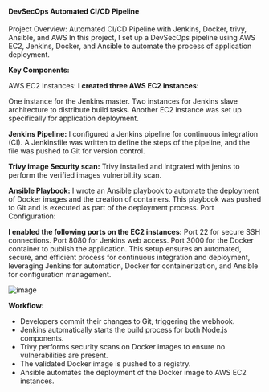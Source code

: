 #### DevSecOps Automated CI/CD Pipeline
Project Overview: Automated CI/CD Pipeline with Jenkins, Docker, trivy, Ansible, and AWS
In this project, I set up a DevSecOps pipeline using AWS EC2, Jenkins, Docker, and Ansible to automate the process of application deployment.

**Key Components:**

AWS EC2 Instances:
**I created three AWS EC2 instances:**

One instance for the Jenkins master.
Two instances for Jenkins slave architecture to distribute build tasks.
Another EC2 instance was set up specifically for application deployment.

**Jenkins Pipeline:**
I configured a Jenkins pipeline for continuous integration (CI).
A Jenkinsfile was written to define the steps of the pipeline, and the file was pushed to Git for version control.


**Trivy image Security scan:**
Trivy installed and intgrated with jenins to perform the verified images vulnerbiltity scan.

**Ansible Playbook:**
I wrote an Ansible playbook to automate the deployment of Docker images and the creation of containers.
This playbook was pushed to Git and is executed as part of the deployment process.
Port Configuration:

**I enabled the following ports on the EC2 instances:**
Port 22 for secure SSH connections.
Port 8080 for Jenkins web access.
Port 3000 for the Docker container to publish the application.
This setup ensures an automated, secure, and efficient process for continuous integration and deployment, leveraging Jenkins for automation, Docker for containerization, and Ansible for configuration management.

  
![image](https://github.com/user-attachments/assets/f3d7a98f-e342-4c61-a7ed-03cae93c8d21)

**Workflow:**

  - Developers commit their changes to Git, triggering the webhook.
  - Jenkins automatically starts the build process for both Node.js components.
  - Trivy performs security scans on Docker images to ensure no vulnerabilities are present.
  - The validated Docker image is pushed to a registry.
  - Ansible automates the deployment of the Docker image to AWS EC2 instances.



